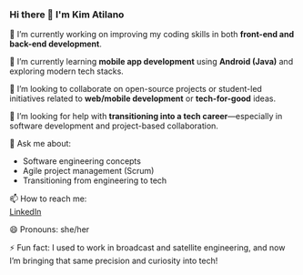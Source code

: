 ### Hi there 👋 I'm Kim Atilano

🔭 I’m currently working on improving my coding skills in both **front-end and back-end development**.

🌱 I’m currently learning **mobile app development** using **Android (Java)** and exploring modern tech stacks.

👯 I’m looking to collaborate on open-source projects or student-led initiatives related to **web/mobile development** or **tech-for-good** ideas.

🤔 I’m looking for help with **transitioning into a tech career**—especially in software development and project-based collaboration.

💬 Ask me about:
- Software engineering concepts
- Agile project management (Scrum)
- Transitioning from engineering to tech

📫 How to reach me:  
[LinkedIn](https://www.linkedin.com/in/kimgatilano)

😄 Pronouns: she/her

⚡ Fun fact: I used to work in broadcast and satellite engineering, and now I’m bringing that same precision and curiosity into tech!
